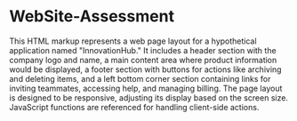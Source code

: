 # WebSite-Assessment

This HTML markup represents a web page layout for a hypothetical application named "InnovationHub." It includes a header section with the company logo and name, a main content area where product information would be displayed, a footer section with buttons for actions like archiving and deleting items, and a left bottom corner section containing links for inviting teammates, accessing help, and managing billing. The page layout is designed to be responsive, adjusting its display based on the screen size. JavaScript functions are referenced for handling client-side actions.
